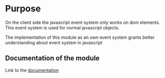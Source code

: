 # Purpose

On the client side the javascript event system only works on dom elements. This event system is used
for normal javascript objects.

The implementation of this module as an own event system grants better understanding about event system in javascript

## Documentation of the module

Link to the [documentation](https://boolpurist.github.io/GeneralEventTarget/)